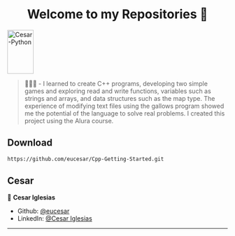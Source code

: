 <h1 align="center">Welcome to my Repositories 🤝</h1>
<p>
   <img align="center" alt="Cesar-Python" height="100" width="60" src="https://cdn.jsdelivr.net/gh/devicons/devicon/icons/cplusplus/cplusplus-original.svg">
</p>

> 🌱👨‍💻 - I learned to create C++ programs, developing two simple games and exploring read and write functions, variables such as strings and arrays, and data structures such as the map type. The experience of modifying text files using the gallows program showed me the potential of the language to solve real problems. I created this project using the Alura course.


## Download

```sh
https://github.com/eucesar/Cpp-Getting-Started.git
```

## Cesar

👤 **Cesar Iglesias**

* Github: [@eucesar](https://github.com/eucesar)
* LinkedIn: [@Cesar Iglesias](https://www.linkedin.com/in/cesar-iglesias-tecnologia/)

***
